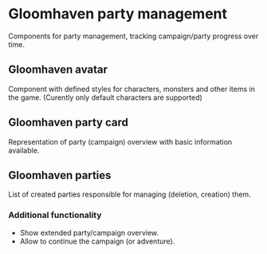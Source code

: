 # Gloomhaven party management

Components for party management, tracking campaign/party progress over time.

## Gloomhaven avatar

Component with defined styles for characters, monsters and other items in the game. (Curently only default characters are supported)

## Gloomhaven party card

Representation of party (campaign) overview with basic information available.

## Gloomhaven parties

List of created parties responsible for managing (deletion, creation) them. 

### Additional functionality

* Show extended party/campaign overview.
* Allow to continue the campaign (or adventure).
